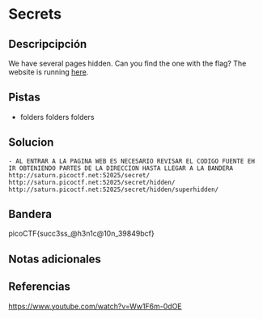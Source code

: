 # Secrets
## Descripcipción
We have several pages hidden. Can you find the one with the flag? The website is running [here](http://saturn.picoctf.net:52025/).
## Pistas
- folders folders folders
## Solucion
```
- AL ENTRAR A LA PAGINA WEB ES NECESARIO REVISAR EL CODIGO FUENTE EH IR OBTENIENDO PARTES DE LA DIRECCION HASTA LLEGAR A LA BANDERA
http://saturn.picoctf.net:52025/secret/
http://saturn.picoctf.net:52025/secret/hidden/
http://saturn.picoctf.net:52025/secret/hidden/superhidden/

```
## Bandera
picoCTF{succ3ss_@h3n1c@10n_39849bcf}
## Notas adicionales
## Referencias
https://www.youtube.com/watch?v=Ww1F6m-0dOE